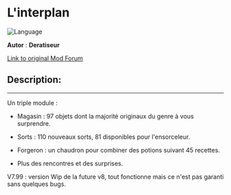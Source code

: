 # L'interplan

![Language](https://img.shields.io/static/v1?label=language&message=french%20%7C%20&color=informational)

**Autor** : **Deratiseur**

[Link to original Mod Forum](https://www.baldursgateworld.fr/viewtopic.php?t=31563)


## Description:
-------------

Un triple module :

- Magasin : 97 objets dont la majorité originaux du genre à vous surprendre.

- Sorts : 110 nouveaux sorts, 81 disponibles pour l'ensorceleur.

- Forgeron : un chaudron pour combiner des potions suivant 45 recettes.

- Plus des rencontres et des surprises.

V7.99 : version Wip de la future v8, tout fonctionne mais ce n'est pas garanti sans quelques bugs.
